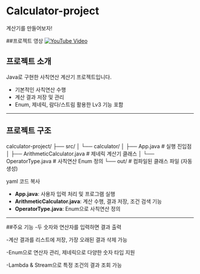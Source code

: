 # Calculator-project
계산기를 만들어보자!


##프로젝트 영상
[![YouTube Video](https://img.youtube.com/vi/QuezFEhj8Wo/0.jpg)](https://youtu.be/QuezFEhj8Wo?si=wsDnkwcKvNhqpfj0)



## 프로젝트 소개
Java로 구현한 사칙연산 계산기 프로젝트입니다.  
- 기본적인 사칙연산 수행  
- 계산 결과 저장 및 관리  
- Enum, 제네릭, 람다/스트림 활용한 Lv3 기능 포함  

---

## 프로젝트 구조

calculator-project/
├── src/
│ └── calculator/
│ ├── App.java # 실행 진입점
│ ├── ArithmeticCalculator.java # 제네릭 계산기 클래스
│ └── OperatorType.java # 사칙연산 Enum 정의
└── out/ # 컴파일된 클래스 파일 (자동 생성)

yaml
코드 복사

- **App.java**: 사용자 입력 처리 및 프로그램 실행  
- **ArithmeticCalculator.java**: 계산 수행, 결과 저장, 조건 검색 기능  
- **OperatorType.java**: Enum으로 사칙연산 정의  

---

##주요 기능
-두 숫자와 연산자를 입력하면 결과 출력

-계산 결과를 리스트에 저장, 가장 오래된 결과 삭제 가능

-Enum으로 연산자 관리, 제네릭으로 다양한 숫자 타입 지원

-Lambda & Stream으로 특정 조건의 결과 조회 가능

